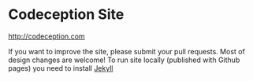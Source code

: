 # Codeception Site

http://codeception.com

If you want to improve the site, please submit your pull requests. Most of design changes are welcome!
To run site locally (published with Github pages) you need to install [Jekyll](https://jekyllrb.com/)
